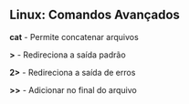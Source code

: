 ## Linux: Comandos Avançados

**cat** - Permite concatenar arquivos

**>** - Redireciona a saída padrão

**2>** - Redireciona a saída de erros

**>>** - Adicionar no final do arquivo
